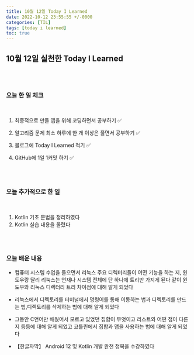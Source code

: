 ```yaml
---
title: 10월 12일 Today I Learned
date: 2022-10-12 23:55:55 +/-0000
categories: [TIL]
tags: [today i learned]
toc: true
---
```


## 10월 12일 실천한 Today I Learned

<br><br>

### 오늘 한 일 체크
<br>

1. 최종적으로 만들 앱을 위해 코딩하면서 공부하기 ✅

2. 알고리즘 문제 최소 하루에 한 개 이상은 풀면서 공부하기 ✅

3. 블로그에 Today I Learned 적기 ✅

4. GitHub에 1일 1커밋 하기 ✅

<br><br>

### 오늘 추가적으로 한 일
<br>

1. Kotlin 기초 문법을 정리하였다
1. Kotlin 실습 내용을 올렸다

<br><br>

### 오늘 배운 내용

* 컴퓨터 시스템 수업을 들으면서 리눅스 주요 디렉터리들이 어떤 기능을 하는 지, 윈도우랑 달리 리눅스는
언재나 시스템 전체에 단 하나에 트리만 가지게 된다 같이 윈도우와 리눅스 디렉터리 트리
차이점에 대해 알게 되었다

* 리눅스에서 디렉토리를 터미널에서 명령어를 통해 이동하는 법과 디렉토리를 만드는 법,디렉토리를 삭제하는 법에
대해 알게 되었다

* 그동안 C언어만 배웠어서 모르고 있었던 집합이 무엇이고 리스트와 어떤 점이 다른지 등등에 대해 알게 
되었고 코틀린에서 집합과 맵을 사용하는 법에 대해 알게 되었다

* 【한글자막】 Android 12 및 Kotlin 개발 완전 정복을 수강하였다